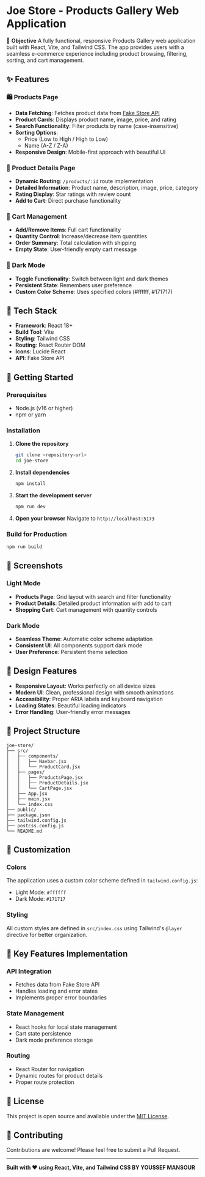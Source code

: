 # Joe Store - Products Gallery Web Application

🎯 **Objective**
A fully functional, responsive Products Gallery web application built with React, Vite, and Tailwind CSS. The app provides users with a seamless e-commerce experience including product browsing, filtering, sorting, and cart management.

## ✨ Features

### 🛍️ Products Page
- **Data Fetching**: Fetches product data from [Fake Store API](https://fakestoreapi.com/products)
- **Product Cards**: Displays product name, image, price, and rating
- **Search Functionality**: Filter products by name (case-insensitive)
- **Sorting Options**: 
  - Price (Low to High / High to Low)
  - Name (A-Z / Z-A)
- **Responsive Design**: Mobile-first approach with beautiful UI

### 📄 Product Details Page
- **Dynamic Routing**: `/products/:id` route implementation
- **Detailed Information**: Product name, description, image, price, category
- **Rating Display**: Star ratings with review count
- **Add to Cart**: Direct purchase functionality

### 🛒 Cart Management
- **Add/Remove Items**: Full cart functionality
- **Quantity Control**: Increase/decrease item quantities
- **Order Summary**: Total calculation with shipping
- **Empty State**: User-friendly empty cart message

### 🌙 Dark Mode
- **Toggle Functionality**: Switch between light and dark themes
- **Persistent State**: Remembers user preference
- **Custom Color Scheme**: Uses specified colors (#ffffff, #171717)

## 🧱 Tech Stack

- **Framework**: React 18+
- **Build Tool**: Vite
- **Styling**: Tailwind CSS
- **Routing**: React Router DOM
- **Icons**: Lucide React
- **API**: Fake Store API

## 🚀 Getting Started

### Prerequisites
- Node.js (v16 or higher)
- npm or yarn

### Installation

1. **Clone the repository**
   ```bash
   git clone <repository-url>
   cd joe-store
   ```

2. **Install dependencies**
   ```bash
   npm install
   ```

3. **Start the development server**
   ```bash
   npm run dev
   ```

4. **Open your browser**
   Navigate to `http://localhost:5173`

### Build for Production

```bash
npm run build
```

## 📱 Screenshots

### Light Mode
- **Products Page**: Grid layout with search and filter functionality
- **Product Details**: Detailed product information with add to cart
- **Shopping Cart**: Cart management with quantity controls

### Dark Mode
- **Seamless Theme**: Automatic color scheme adaptation
- **Consistent UI**: All components support dark mode
- **User Preference**: Persistent theme selection

## 🎨 Design Features

- **Responsive Layout**: Works perfectly on all device sizes
- **Modern UI**: Clean, professional design with smooth animations
- **Accessibility**: Proper ARIA labels and keyboard navigation
- **Loading States**: Beautiful loading indicators
- **Error Handling**: User-friendly error messages

## 📁 Project Structure

```
joe-store/
├── src/
│   ├── components/
│   │   ├── Navbar.jsx
│   │   └── ProductCard.jsx
│   ├── pages/
│   │   ├── ProductsPage.jsx
│   │   ├── ProductDetails.jsx
│   │   └── CartPage.jsx
│   ├── App.jsx
│   ├── main.jsx
│   └── index.css
├── public/
├── package.json
├── tailwind.config.js
├── postcss.config.js
└── README.md
```

## 🔧 Customization

### Colors
The application uses a custom color scheme defined in `tailwind.config.js`:
- Light Mode: `#ffffff`
- Dark Mode: `#171717`

### Styling
All custom styles are defined in `src/index.css` using Tailwind's `@layer` directive for better organization.

## 🌟 Key Features Implementation

### API Integration
- Fetches data from Fake Store API
- Handles loading and error states
- Implements proper error boundaries

### State Management
- React hooks for local state management
- Cart state persistence
- Dark mode preference storage

### Routing
- React Router for navigation
- Dynamic routes for product details
- Proper route protection

## 📄 License

This project is open source and available under the [MIT License](LICENSE).

## 🤝 Contributing

Contributions are welcome! Please feel free to submit a Pull Request.

---

**Built with ❤️ using React, Vite, and Tailwind CSS BY YOUSSEF MANSOUR**
